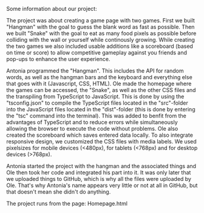 Some information about our project:

The project was about creating a game page with two games. First we built "Hangman" with the goal to guess the blank word as fast as possible. Then we built "Snake" with the goal to eat as many food pixels as possible before colliding with the wall or yourself while continously growing. While creating the two games we also included usable additions like a scoreboard (based on time or score) to allow competitive gameplay against you friends and pop-ups to enhance the user experience.

Antonia programmed the "Hangman". This includes the API for random words, as well as the hangman bars and the keyboard and everything else that goes with it (Javascript, CSS, HTML).
Ole made the homepage where the games can be accessed, the "Snake", as well as the other CSS files and the transpiling from TypeScript to JavaScript. This is done by using the "tsconfig.json" to compile the TypeScript files located in the "src"-folder into the JavaScript files located in the "dist"-folder (this is done by entering the "tsc" command into the terminal). This was added to benfit from the advantages of TypeScript and to reduce errors while simultaneously allowing the browser to execute the code without problems. Ole also created the scoreboard which saves entered data locally.
To also integrate responsive design, we customized the CSS files with media labels. We used pixelsizes for mobile devices (<480px), for tablets (<768px) and for desktop devices (>768px).

Antonia started the project with the hangman and the associated things and Ole then took her code and integrated his part into it.
It was only later that we uploaded things to GitHub, which is why all the files were uploaded by Ole. That's why Antonia's name appears very little or not at all in GitHub, but that doesn't mean she didn't do anything.


The project runs from the page: Homepage.html



